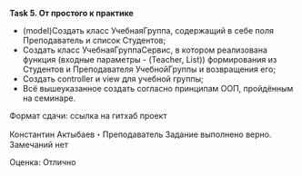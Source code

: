 **Task 5. От простого к практике**

* (model)Создать класс УчебнаяГруппа, содержащий в себе поля Преподаватель и список Студентов;
* Создать класс УчебнаяГруппаСервис, в котором реализована функция (входные параметры - (Teacher, List<Strudent>)) формирования из Студентов и Преподавателя УчебнойГруппы и возвращения его;
* Создать controller и view для учебной группы;
* Всё вышеуказанное создать согласно принципам ООП, пройдённым на семинаре.

Формат сдачи: ссылка на гитхаб проект


Константин Актыбаев・Преподаватель
Задание выполнено верно. Замечаний нет

Оценка:
Отлично